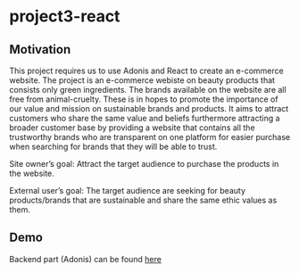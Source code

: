 # project3-react

## Motivation

This project requires us to use Adonis and React to create an e-commerce website. 
The project is an e-commerce webiste on beauty products that consists only green ingredients. The brands available on the website 
are all free from animal-cruelty. These is in hopes to promote the importance of our value and mission on sustainable brands and products. 
It aims to attract customers who share the same value and beliefs furthermore attracting a broader customer base by providing a website that contains all the trustworthy brands who are transparent on one platform for easier purchase when searching for brands that they will be able to trust. 

Site owner’s goal: Attract the target audience to purchase the products in the website. 

External user’s goal: The target audience are seeking for beauty products/brands that are sustainable and share the same ethic values as them. 

## Demo

Backend part (Adonis) can be found [here](https://github.com/aldafawnia/project3-backend)